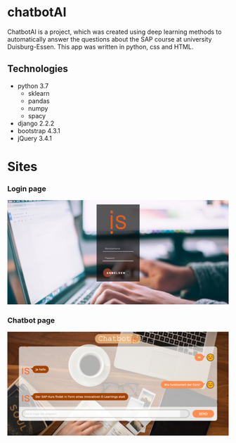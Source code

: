 
# chatbotAI
ChatbotAI is a project, which was created using deep learning methods to automatically answer the questions about the SAP course at university Duisburg-Essen. 
This app was written in python, css and HTML.

## Technologies
* python 3.7
  * sklearn
  * pandas
  * numpy
  * spacy
* django 2.2.2
* bootstrap 4.3.1
* jQuery 3.4.1

# Sites
### Login page 
![Preview](/login_preview.png)
### Chatbot page
![Preview](/chat_preview.png)
